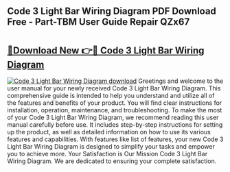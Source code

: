 ## Code 3 Light Bar Wiring Diagram PDF Download Free - Part-TBM User Guide Repair QZx67

# <h2><a href="http://dfrttc.blite.top/?on=Code+3+Light+Bar+Wiring+Diagram">🔗Download New 👉🔴 Code 3 Light Bar Wiring Diagram</a></h2>

[![Code 3 Light Bar Wiring Diagram download](https://i.imgur.com/lujVjoI.png)](http://dfrttc.blite.top/?on=Code+3+Light+Bar+Wiring+Diagram)
Greetings and welcome to the user manual for your newly received Code 3 Light Bar Wiring Diagram. This comprehensive guide is intended to help you understand and utilize all of the features and benefits of your product. You will find clear instructions for installation, operation, maintenance, and troubleshooting. To make the most of your Code 3 Light Bar Wiring Diagram, we recommend reading this user manual carefully before use. It includes step-by-step instructions for setting up the product, as well as detailed information on how to use its various features and capabilities. With features like list of features, your new Code 3 Light Bar Wiring Diagram is designed to simplify your tasks and empower you to achieve more. Your Satisfaction is Our Mission Code 3 Light Bar Wiring Diagram. We are dedicated to ensuring your complete satisfaction.
